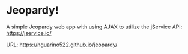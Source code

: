 # Jeopardy!

A simple Jeopardy web app with using AJAX to utilize the jService API: https://jservice.io/

URL: https://nguarino522.github.io/jeopardy/
